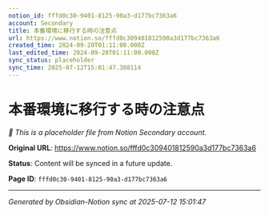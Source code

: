 ```yaml
---
notion_id: fffd0c30-9401-8125-90a3-d177bc7363a6
account: Secondary
title: 本番環境に移行する時の注意点
url: https://www.notion.so/fffd0c309401812590a3d177bc7363a6
created_time: 2024-09-20T01:11:00.000Z
last_edited_time: 2024-09-20T01:11:00.000Z
sync_status: placeholder
sync_time: 2025-07-12T15:01:47.388114
---
```


# 本番環境に移行する時の注意点

*🔄 This is a placeholder file from Notion Secondary account.*

**Original URL**: https://www.notion.so/fffd0c309401812590a3d177bc7363a6

**Status**: Content will be synced in a future update.

**Page ID**: `fffd0c30-9401-8125-90a3-d177bc7363a6`

---

*Generated by Obsidian-Notion sync at 2025-07-12 15:01:47*
